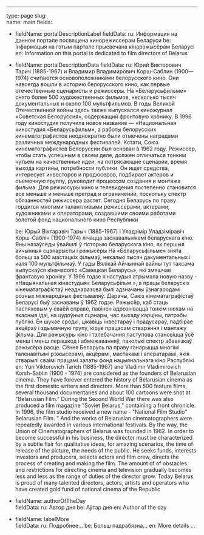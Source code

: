 ---
type: page
slug: \
name: main
fields:
  - fieldName: portalDescriptionLabel
    fieldData: 
      ru: Информация на данном портале посвящена кинорежиссерам Беларуси
      be: Інфармацыя на гэтым партале прысвечана кінарэжысёрам Беларусі
      en: Information on this portal is dedicated to film directors of Belarus
  - fieldName: portalDescriptionData
    fieldData: 
      ru: Юрий Викторович Тарич (1885-1967) и Владимир Владимирович Корш-Саблин (1900—1974) считаются основоположниками белорусского кино. Они навсегда вошли в историю белорусского кино, как первые отечественные сценаристы и режиссеры. На «Беларусьфильме» снято более 500 художественных фильмов, несколько тысяч документальных и около 100 мультфильмов. В годы Великой Отечественной войны здесь также выпускался киножурнал «Советская Белоруссия», содержащий фронтовую хронику. В 1996 году киностудия получила новое название — «Национальная киностудия «Беларусьфильм», a работы белорусских кинематографистов неоднократно были отмечены наградами различных международных фестивалей. Кстати, Союз кинематографистов Белоруссии был основан в 1962 году. Режиссер, чтобы стать успешным в своем деле, должен отличаться тонким чутьем на качественные идеи, на потрясающие сценарии, время выхода картины, потребности публики. Он ищет средства, интересует инвесторов и продюсеров, подбирает актеров и съемочную группу, руководит процессом создания и монтажа фильма. Для режиссуры кино и телевидения  постепенно становится все меньше и меньше преград и ограничений, поскольку спектр обязанностей режиссера растет. Сегодня Беларусь по праву гордится многими талантливыми режиссерами, актерами, художниками и операторами, создавшими своими работами золотой фонд национального кино Республики

      be: Юрый Віктаравіч Тарыч (1885-1967) і Уладзімір Уладзіміравіч Корш-Саблін (1900-1974) лічацца заснавальнікамі беларускага кіно. Яны назаўсёды ўвайшлі ў гісторыю беларускага кіно, як першыя айчынныя сцэнарысты і рэжысёры На «Беларусьфільме» знята больш за 500 мастацкіх фільмаў, некалькі тысяч дакументальных і каля 100 мультфільмаў. У гады Вялікай Айчыннай вайны тут таксама выпускаўся кіначасопіс «Савецкая Беларусь», які змяшчае франтавую хроніку. У 1996 годзе кінастудыя атрымала новую назву - «Нацыянальная кінастудыя« Беларусьфільм », a працы беларускіх кінематаграфістаў неаднаразова былі адзначаны ўзнагародамі розных міжнародных фестываляў. Дарэчы, Саюз кінематаграфістаў Беларусі быў заснаваны ў 1962 годзе. Рэжысёр, каб стаць паспяховым у сваёй справе, павінен адрознівацца тонкім нюхам на якасныя ідэі, на цудоўныя сцэнары, час выхаду карціны, патрэбы публікі. Ён шукае сродкі, цікавіць інвестараў і прадусараў, падбірае акцёраў і здымачную групу, кіруе працэсам стварэння і мантажу фільма. Для рэжысуры кіно і тэлебачання паступова становіцца ўсё менш і менш перашкод і абмежаванняў, паколькі спектр абавязкаў рэжысёра расце. Сёння Беларусь па праву ганарыцца многімі таленавітымі рэжысёрамі, акцёрамі, мастакамі і аператарамі, якія стварылі сваімі працамі залаты фонд нацыянальнага кіно Рэспублікі
      en: Yuri Viktorovich Tarich (1885-1967) and Vladimir Vladimirovich Korsh-Sablin (1900 - 1974) are considered as the founders of Belarusian cinema. They have forever entered the history of Belarusian cinema as the first domestic writers and directors. More than 500 feature films, several thousand documentaries and about 100 cartoons were shot at "Belarusian Film." During the Second World War there was also produced a film magazine "Soviet Belarus," containing a front chronicle. In 1996, the film studio received a new name - "National Film Studio" Belarusian Film. " And the works of Belarusian cinematographers were repeatedly awarded in various international festivals. By the way, the Union of Cinematographers of Belarus was founded in 1962. In order to become successful in his business, the director must be characterized by a subtle flair for qualitative ideas, for amazing scenarios, the time of release of the picture, the needs of the public. He seeks funds, interests investors and producers, selects actors and film crew, directs the process of creating and making the film. The amount of of obstacles and restrictions for directing cinema and television gradually becomes less and less as the range of duties of the director grow. Today Belarus is proud of many talented directors, actors, artists and operators who have created gold fund of national cinema of the Republic

  - fieldName: authorOfTheDay    
    fieldData:
      ru: Автор дня
      be: Аўтар дня
      en: Author of the day
  - fieldName: labelMore    
    fieldData:
      ru: Подробнее...
      be: Больш падрабязна...
      en: More details ...      
      

